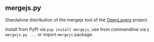 mergejs.py
----------

Standalone distribution of the mergejs tool of the [OpenLayers](https://github.com/openlayers/openlayers) project.

Install from PyPI via `pip install mergejs`, use from commandline via `$ mergejs.py ...` or import `mergejs` package.

